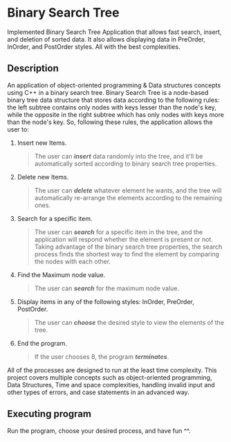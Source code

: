# Binary Search Tree
Implemented Binary Search Tree Application that allows fast search, insert, and deletion of sorted data. It also allows displaying data in PreOrder, InOrder, and PostOrder styles. All with the best complexities.

## Description
An application of object-oriented programming & Data structures concepts using C++ in a binary search tree. Binary Search Tree is a node-based binary tree data structure that stores data according to the following rules: the left subtree contains only nodes with keys lesser than the node's key, while the opposite in the right subtree which has only nodes with keys more than the node's key. So, following these rules, the application allows the user to:
1. Insert new Items.
   > The user can _**insert**_ data randomly into the tree, and it'll be automatically sorted according to binary search tree properties.
2. Delete new Items.
   > The user can **_delete_** whatever element he wants, and the tree will automatically re-arrange the elements according to the remaining ones.
3. Search for a specific item.
   > The user can **_search_** for a specific item in the tree, and the application will respond whether the element is present or not. Taking advantage of the binary search tree properties, the search process finds the shortest way to find the element by comparing the nodes with each other. 
4. Find the Maximum node value.
   > The user can **_search_** for the maximum node value.
5. Display items in any of the following styles: InOrder, PreOrder, PostOrder.
   > The user can **_choose_** the desired style to view the elements of the tree.
6. End the program.
   > If the user chooses 8, the program _**terminates**_.

All of the processes are designed to run at the least time complexity. This project covers multiple concepts such as object-oriented programming, Data Structures, Time and space complexities, handling invalid input and other types of errors, and case statements in an advanced way. 

## Executing program
Run the program, choose your desired process, and have fun ^^.
